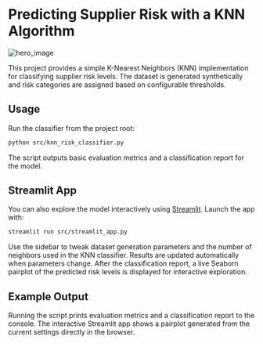 # Predicting Supplier Risk with a KNN Algorithm
![hero_image](https://github.com/DillonGelman/KNN-supplier-risk-classifier/blob/main/hero_image.png)

This project provides a simple K-Nearest Neighbors (KNN) implementation for classifying supplier risk levels. The dataset is generated synthetically and risk categories are assigned based on configurable thresholds.

## Usage

Run the classifier from the project root:

```bash
python src/knn_risk_classifier.py
```

The script outputs basic evaluation metrics and a classification report for the model.

## Streamlit App

You can also explore the model interactively using [Streamlit](https://streamlit.io/).
Launch the app with:

```bash
streamlit run src/streamlit_app.py
```

Use the sidebar to tweak dataset generation parameters and the number of
neighbors used in the KNN classifier. Results are updated automatically when
parameters change. After the classification report, a live Seaborn pairplot of
the predicted risk levels is displayed for interactive exploration.

## Example Output

Running the script prints evaluation metrics and a classification report to the
console. The interactive Streamlit app shows a pairplot generated from the
current settings directly in the browser.
